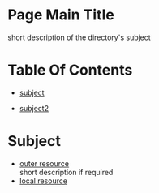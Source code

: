 <!-- press ctrl+K then V to open a preview of the MarkDown file  -->
# Page Main Title 
short description of the directory's subject

# Table Of Contents

* [subject](#subject) 

* [subject2](#subject2) 

# Subject
* [outer resource](http://...)  <!-- note we must have 2 spaces here for a newline-->  
short description if required
* [local resource](./resourceName.someFile)
